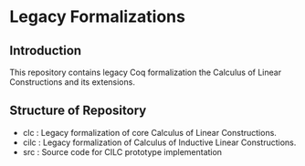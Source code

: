# Legacy Formalizations

## Introduction
This repository contains legacy Coq formalization the Calculus of Linear Constructions and its extensions.

## Structure of Repository
- clc  : Legacy formalization of core Calculus of Linear Constructions.
- cilc : Legacy formalization of Calculus of Inductive Linear Constructions.
- src : Source code for CILC prototype implementation
